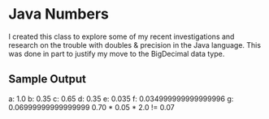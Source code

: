 Java Numbers
===========
I created this class to explore some of my recent investigations and research on the trouble with doubles & precision in the Java language.  This was done in part to justify my move to the BigDecimal data type.

Sample Output
-------------
a: 1.0
b: 0.35
c: 0.65
d: 0.35
e: 0.035
f: 0.034999999999999996
g: 0.06999999999999999
0.70 * 0.05 * 2.0 != 0.07
